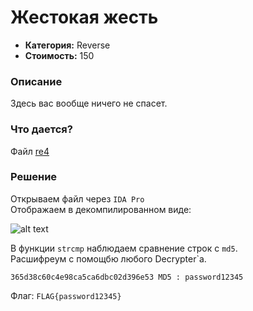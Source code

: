 Жестокая жесть
=========

* **Категория:** Reverse  
* **Стоимость:** 150  

### Описание  
Здесь вас вообще ничего не спасет.

### Что дается?  
Файл [re4](https://github.com/axelmaker/vkactf2018_writeup/raw/master/reverse/re4)

### Решение

Открываем файл через ```IDA Pro```  
Отображаем в декомпилированном виде:  

![alt text](https://github.com/axelmaker/vkactf2018_writeup/blob/master/reverse/reverse007.png?raw=true)

В функции `strcmp` наблюдаем сравнение строк с `md5`.  
Расшифреум с помощбю любого Decrypter`a.  

`365d38c60c4e98ca5ca6dbc02d396e53 MD5 : password12345`  

Флаг: `FLAG{password12345}`
